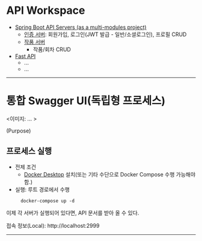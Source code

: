 # API Workspace

- [Spring Boot API Servers (as a multi-modules project)](./springboot-root)
  - [인증 서버](./springboot-root/authentication-service): 회원가입, 로그인(JWT 발급 - 일반/소셜로그인), 프로필 CRUD
  - [작품 서버](./springboot-root/book-service)
    - 작품/회차 CRUD
- [Fast API]()
  - ...
  - ...

---

# 통합 Swagger UI(독립형 프로세스)

<이미지: ... >

(Purpose)

## 프로세스 실행

- 전제 조건
  - [Docker Desktop]() 설치(또는 기타 수단으로 Docker Compose 수행 가능해야 함.)
- 실행: 루트 경로에서 수행
  ```shell
    docker-compose up -d
  ```

이제 각 서버가 실행되어 있다면, API 문서를 받아 올 수 있다.

접속 정보(Local): http://localhost:2999

---